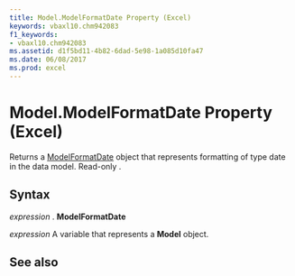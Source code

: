 ```yaml
---
title: Model.ModelFormatDate Property (Excel)
keywords: vbaxl10.chm942083
f1_keywords:
- vbaxl10.chm942083
ms.assetid: d1f5bd11-4b82-6dad-5e98-1a085d10fa47
ms.date: 06/08/2017
ms.prod: excel
---
```



# Model.ModelFormatDate Property (Excel)

Returns a [ModelFormatDate](Excel.modelformatdate.md) object that represents formatting of type date in the data model. Read-only .


## Syntax

 _expression_ . **ModelFormatDate**

 _expression_ A variable that represents a **Model** object.


## See also




